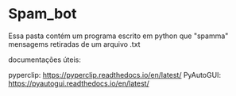 # Spam_bot  

Essa pasta contém um programa escrito em python que "spamma" mensagems retiradas de um arquivo .txt

documentações úteis:

pyperclip: https://pyperclip.readthedocs.io/en/latest/
PyAutoGUI: https://pyautogui.readthedocs.io/en/latest/
